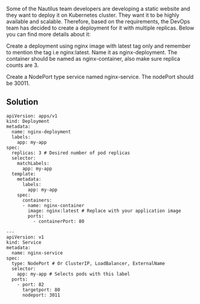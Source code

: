 Some of the Nautilus team developers are developing a static website and they want to deploy it on Kubernetes cluster. They want it to be highly available and scalable. Therefore, based on the requirements, the DevOps team has decided to create a deployment for it with multiple replicas. Below you can find more details about it:


Create a deployment using nginx image with latest tag only and remember to mention the tag i.e nginx:latest. Name it as nginx-deployment. The container should be named as nginx-container, also make sure replica counts are 3.

Create a NodePort type service named nginx-service. The nodePort should be 30011.

## Solution

```
apiVersion: apps/v1
kind: Deployment
metadata:
  name: nginx-deployment
  labels:
    app: my-app
spec:
  replicas: 3 # Desired number of pod replicas
  selector:
    matchLabels:
      app: my-app
  template:
    metadata:
      labels:
        app: my-app
    spec:
      containers:
      - name: nginx-container
        image: nginx:latest # Replace with your application image
        ports:
          - containerPort: 80

---
apiVersion: v1
kind: Service
metadata:
  name: nginx-service
spec:
  type: NodePort # Or ClusterIP, LoadBalancer, ExternalName
  selector:
    app: my-app # Selects pods with this label
  ports:
    - port: 82
      targetport: 80 
      nodeport: 3011
  
```
